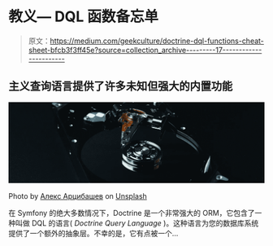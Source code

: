 # 教义— DQL 函数备忘单

> 原文：<https://medium.com/geekculture/doctrine-dql-functions-cheat-sheet-bfcb3f3ff45e?source=collection_archive---------17----------------------->

## 主义查询语言提供了许多未知但强大的内置功能

![](img/4444ecfd394cdec21792b83f3ed4920d.png)

Photo by [Алекс Арцибашев](https://unsplash.com/@lxrcbsv?utm_source=unsplash&utm_medium=referral&utm_content=creditCopyText) on [Unsplash](https://unsplash.com/s/photos/hard-disk?utm_source=unsplash&utm_medium=referral&utm_content=creditCopyText)

在 Symfony 的绝大多数情况下，Doctrine 是一个非常强大的 ORM，它包含了一种叫做 DQL 的语言( *Doctrine Query Language* )。这种语言为您的数据库系统提供了一个额外的抽象层。不幸的是，它有点被一个…
